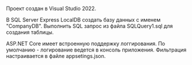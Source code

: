 Проект создан в Visual Studio 2022.

В SQL Server Express LocalDB создать базу данных с именем "CompanyDB".
Выполнить SQL запрос из файла SQLQuery1.sql для создания таблицы.


ASP.NET Core имеет встроенную поддержку логгирования.
По умолчанию - логирование ведется в консоль приложения.
Фильтрация настраивается в файле appsetings.json.

